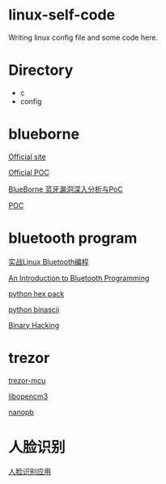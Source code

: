 # linux-self-code
Writing linux config file and some code here.

# Directory
* c 
* config

# blueborne

[Official site](https://www.armis.com/blueborne/)

[Official POC](https://github.com/ArmisSecurity/blueborne)

[BlueBorne 蓝牙漏洞深入分析与PoC](https://www.anquanke.com/post/id/86949)

[POC](https://github.com/marsyy/littl_tools/tree/master/bluetooth)

# bluetooth program

[实战Linux Bluetooth编程](http://blog.csdn.net/rain0993/article/details/8533246)

[An Introduction to Bluetooth Programming](https://people.csail.mit.edu/albert/bluez-intro/index.html)

[python hex pack](http://blog.csdn.net/lis_12/article/details/52777983)

[python binascii](https://www.cnblogs.com/LarryGen/p/5088144.html)

[Binary Hacking](http://liveoverflow.com/binary_hacking/)

# trezor

[trezor-mcu](https://github.com/trezor/trezor-mcu.git)

[libopencm3](https://github.com/YuchengWang/libopencm3.git)

[nanopb](https://github.com/YuchengWang/nanopb.git)

# 人脸识别

[人脸识别应用](https://www.zhihu.com/question/19561362)
